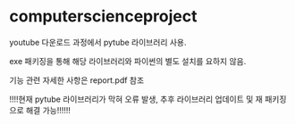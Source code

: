 # computerscienceproject

youtube 다운로드 과정에서 pytube 라이브러리 사용.

exe 패키징을 통해 해당 라이브러리와 파이썬의 별도 설치를 요하지 않음.

기능 관련 자세한 사항은 report.pdf 참조

!!!!현재 pytube 라이브러리가 막혀 오류 발생, 추후 라이브러리 업데이트 및 재 패키징으로 해결 가능!!!!!!
